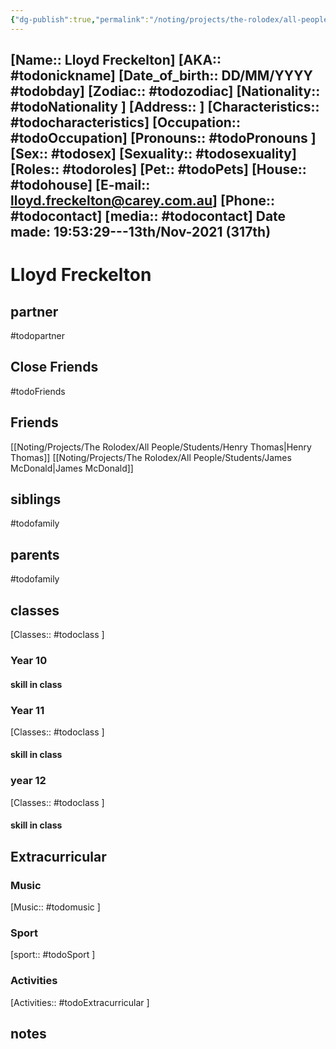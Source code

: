 ```yaml
---
{"dg-publish":true,"permalink":"/noting/projects/the-rolodex/all-people/students/lloyd-freckelton/","dgHomeLink":true,"dgPassFrontmatter":false}
---
```


[Name:: Lloyd Freckelton]
[AKA:: #todonickname]
[Date_of_birth:: DD/MM/YYYY #todobday] 
[Zodiac:: #todozodiac] 
[Nationality:: #todoNationality ]
[Address:: ]
[Characteristics::  #todocharacteristics]
[Occupation:: #todoOccupation]
[Pronouns:: #todoPronouns ]
[Sex:: #todosex]
[Sexuality:: #todosexuality]
[Roles:: #todoroles]
[Pet:: #todoPets]
[House:: #todohouse]
[E-mail:: <lloyd.freckelton@carey.com.au>]
[Phone:: #todocontact]
[media:: #todocontact]
Date made: 19:53:29---13th/Nov-2021 (317th) 
---
# Lloyd Freckelton
## partner
#todopartner
## Close Friends
#todoFriends
## Friends
[[Noting/Projects/The Rolodex/All People/Students/Henry Thomas|Henry Thomas]]
[[Noting/Projects/The Rolodex/All People/Students/James McDonald|James McDonald]]
## siblings
#todofamily
## parents
#todofamily
## classes
[Classes:: #todoclass ]
### Year 10
#### skill in class
### Year 11
[Classes:: #todoclass ]
#### skill in class
### year 12
[Classes:: #todoclass ]
#### skill in class
## Extracurricular
### Music
[Music:: #todomusic ]
### Sport
[sport:: #todoSport ]
### Activities
[Activities:: #todoExtracurricular ]
## notes
